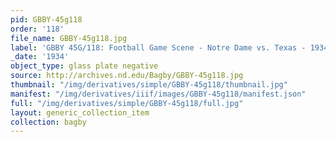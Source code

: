 ```yaml
---
pid: GBBY-45g118
order: '118'
file_name: GBBY-45g118.jpg
label: 'GBBY 45G/118: Football Game Scene - Notre Dame vs. Texas - 1934'
_date: '1934'
object_type: glass plate negative
source: http://archives.nd.edu/Bagby/GBBY-45g118.jpg
thumbnail: "/img/derivatives/simple/GBBY-45g118/thumbnail.jpg"
manifest: "/img/derivatives/iiif/images/GBBY-45g118/manifest.json"
full: "/img/derivatives/simple/GBBY-45g118/full.jpg"
layout: generic_collection_item
collection: bagby
---
```

